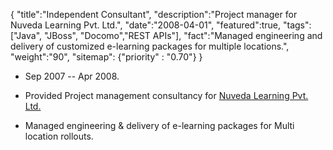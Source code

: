 {
    "title":"Independent Consultant",
    "description":"Project manager for Nuveda Learning Pvt. Ltd.",
    "date":"2008-04-01",
    "featured":true,
    "tags":["Java", "JBoss", "Docomo","REST APIs"],
    "fact":"Managed engineering and delivery of customized e-learning packages for multiple locations.",
    "weight":"90",
    "sitemap": {"priority" : "0.70"}
}

- Sep 2007 -- Apr 2008.

- Provided Project management consultancy for [Nuveda Learning Pvt. Ltd.](https://nuvedalearning.com/) 

- Managed engineering & delivery of e-learning packages for Multi
  location rollouts.
